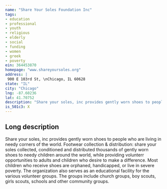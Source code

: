 ```yaml
---
name: "Share Your Soles Foundation Inc"
tags:
- education
- professional
- youth
- religious
- elderly
- social
- funding
- women
- greek
- poverty
ein: 364453870
homepage: "www.shareyoursoles.org"
address: |
 900 E 103rd St, \nChicago, IL 60628
state: "IL"
city: "Chicago"
lng: -87.60236
lat: 41.70752
description: "Share your soles, inc provides gently worn shoes to people who are living in needy corners of the world. "
is_501c3: X
---
```


## Long description

Share your soles, inc provides gently worn shoes to people who are living in needy corners of the world. Footwear collection & distribution: share your soles collected, conditioned and distributed thousands of gently worn shoes to needy children around the world, while providing volunterr opportunities to adults and children who desire to make a difference. Most children who receive shoes are orphaned, handicapped, or live in severe poverty. The organization also serves as an educational facility for the various volunteer groups. The groups include church groups, boy scouts, girls scouts, schools and other community groups. 
